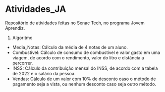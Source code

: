 # Atividades_JA
Repositório de atividades feitas no Senac Tech, no programa Jovem Aprendiz.

1. Algoritmo
  * Media_Notas: Cálculo da média de 4 notas de um aluno.
  * Combustivel: Cálculo de consumo de combustível e valor gasto em uma viagem, de acordo com o rendimento, valor do litro e distância a percorrer.
  * INSS: Cálculo da contribuição mensal do INSS, de acordo com a tabela de 2022 e o salário da pessoa.
  * Vendas: Cálculo de um valor com 10% de desconto caso o método de pagamento seja a vista, ou nenhum desconto caso seja outro método.
